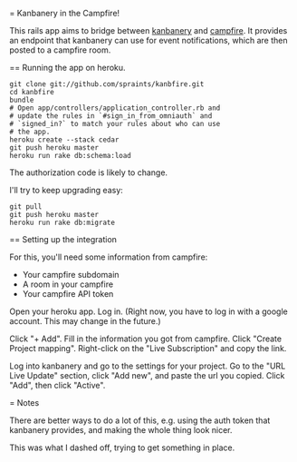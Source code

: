 = Kanbanery in the Campfire!

This rails app aims to bridge between [kanbanery](http://kanbanery.com)
and [campfire](http://campfirenow.com). It provides an endpoint that
kanbanery can use for event notifications, which are then posted to
a campfire room.

== Running the app on heroku.

    git clone git://github.com/spraints/kanbfire.git
    cd kanbfire
    bundle
    # Open app/controllers/application_controller.rb and
    # update the rules in `#sign_in_from_omniauth` and
    # `signed_in?` to match your rules about who can use
    # the app.
    heroku create --stack cedar
    git push heroku master
    heroku run rake db:schema:load

The authorization code is likely to change.

I'll try to keep upgrading easy:

    git pull
    git push heroku master
    heroku run rake db:migrate

== Setting up the integration

For this, you'll need some information from campfire:

* Your campfire subdomain
* A room in your campfire
* Your campfire API token

Open your heroku app. Log in. (Right now, you have
to log in with a google account. This may change in
the future.)

Click "+ Add". Fill in the information you got from campfire.
Click "Create Project mapping". Right-click on the 
"Live Subscription" and copy the link.

Log into kanbanery and go to the settings for your project.
Go to the "URL Live Update" section, click "Add new", and
paste the url you copied. Click "Add", then click "Active".

= Notes

There are better ways to do a lot of this, e.g. using
the auth token that kanbanery provides, and making the
whole thing look nicer.

This was what I dashed off, trying to get something
in place.
